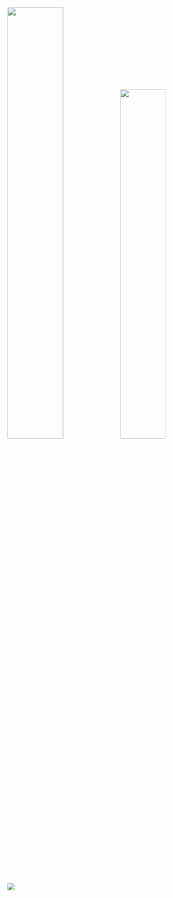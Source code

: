 <div>
  <img width="50%" src="https://github-readme-stats-sigma-five.vercel.app/api?username=Linkadah&show_icons=true&theme=react&hide_border=true"/> 
  <img width="45%" src="https://github-readme-stats-sigma-five.vercel.app/api/top-langs/?username=Linkadah&layout=compact&theme=react&hide_border=true"/>
  <br>
</div>

  ##
 
<div> 
  <a href="https://www.instagram.com/_krlachristinacomh" target="_blank"><img src="https://img.shields.io/badge/-Instagram-%23E4405F?style=for-the-badge&logo=instagram&logoColor=white" target="_blank"></a>
</div>
